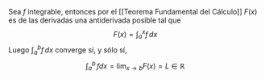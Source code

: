 Sea $f$ integrable, entonces por el [[Teorema Fundamental del Cálculo]] $F(x)$ es de las derivadas una antiderivada posible tal que
$$
F(x)=\int _{a}^x f \, dx 
$$
Luego $\int _{a}^b f\, dx$ converge sí, y sólo sí,
$$
\int _{a}^b \, f dx = \lim_{ x \to b } F(x)=L \in \mathbb{R}
$$
